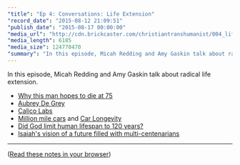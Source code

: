 ```yaml
---
"title": "Ep 4: Conversations: Life Extension"
"record_date": "2015-08-12 21:09:51"
"publish_date": "2015-08-17 00:00:00"
"media_url": "http://cdn.brickcaster.com/christiantranshumanist/004_life_extension.mp3"
"media_length": 6185
"media_size": 124770470
"summary": "In this episode, Micah Redding and Amy Gaskin talk about radical life extension."
---
```


In this episode, Micah Redding and Amy Gaskin talk about radical life extension. 

- [Why this man hopes to die at 75](http://www.theatlantic.com/magazine/archive/2014/10/why-i-hope-to-die-at-75/379329/)
- [Aubrey De Grey](https://www.ted.com/talks/aubrey_de_grey_says_we_can_avoid_aging?language=en)
- [Calico Labs](http://www.calicolabs.com/)
- [Million mile cars](http://www.cheatsheet.com/automobiles/going-the-distance-7-cars-that-have-gone-1m-miles.html/?a=viewall) and [Car Longevity](https://en.wikipedia.org/wiki/Car_longevity)
- [Did God limit human lifespan to 120 years?](http://christianity.stackexchange.com/questions/4163/if-god-set-the-maximum-age-to-120-then-how-could-jacob-be-130-years-old)
- [Isaiah's vision of a future filled with multi-centenarians](https://www.biblegateway.com/passage/?search=Isaiah%2065:20)

---

([Read these notes in your browser](http://brickcaster.com/christiantranshumanist/4))